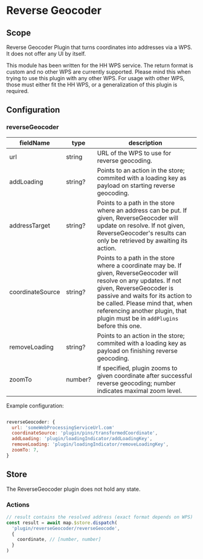 # Reverse Geocoder

## Scope

Reverse Geocoder Plugin that turns coordinates into addresses via a WPS. It does not offer any UI by itself.

This module has been written for the HH WPS service. The return format is custom and no other WPS are currently supported. Please mind this when trying to use this plugin with any other WPS. For usage with other WPS, those must either fit the HH WPS, or a generalization of this plugin is required.

## Configuration

### reverseGeocoder

| fieldName | type | description |
| - | - | - |
| url | string | URL of the WPS to use for reverse geocoding. |
| addLoading | string? | Points to an action in the store; commited with a loading key as payload on starting reverse geocoding. |
| addressTarget | string? | Points to a path in the store where an address can be put. If given, ReverseGeocoder will update on resolve. If not given, ReverseGeocoder's results can only be retrieved by awaiting its action. |
| coordinateSource | string? | Points to a path in the store where a coordinate may be. If given, ReverseGeocoder will resolve on any updates. If not given, ReverseGeocoder is passive and waits for its action to be called. Please mind that, when referencing another plugin, that plugin must be in `addPlugins` before this one. |
| removeLoading | string? | Points to an action in the store; commited with a loading key as payload on finishing reverse geocoding. |
| zoomTo | number? | If specified, plugin zooms to given coordinate after successful reverse geocoding; number indicates maximal zoom level. |

Example configuration:
```js

reverseGeocoder: {
  url: 'someWebProcessingServiceUrl.com'
  coordinateSource: 'plugin/pins/transformedCoordinate',
  addLoading: 'plugin/loadingIndicator/addLoadingKey',
  removeLoading: 'plugin/loadingIndicator/removeLoadingKey',
  zoomTo: 7,  
}
```


## Store

The ReverseGeocoder plugin does not hold any state.

### Actions

```js
// result contains the resolved address (exact format depends on WPS)
const result = await map.$store.dispatch(
  'plugin/reverseGeocoder/reverseGeocode',
  {
    coordinate, // [number, number]
  }
)
```
